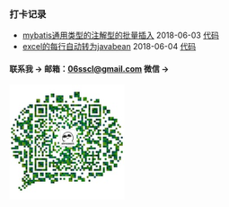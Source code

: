 ### 打卡记录

- [mybatis通用类型的注解型的批量插入](batch/readme.md) 2018-06-03 [代码](batch)
- [excel的每行自动转为javabean](excel/readme.md) 2018-06-04 [代码](excel)


#### 联系我 -> 邮箱：06sscl@gmail.com   微信 -> 
![avatar](aboutme/weixin.jpg)